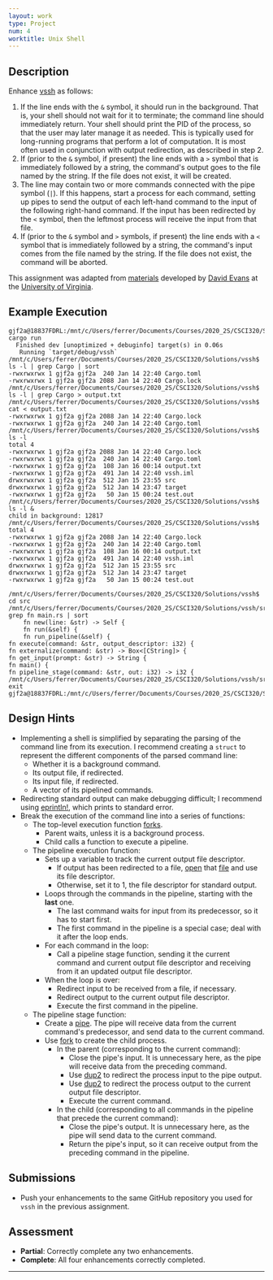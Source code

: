 ```yaml
---
layout: work
type: Project
num: 4
worktitle: Unix Shell
---
```


## Description

Enhance [vssh]({{site.baseurl}}/projects/rust2.html) as follows:
1. If the line ends with the `&` symbol, it should run in the background. That is, your shell should not wait for it to terminate; the command line should immediately return. Your shell should print the PID of the process, so that the user may later manage it as needed. This is typically used for long-running programs that perform a lot of computation. It is most often used in conjunction with output redirection, as described in step 2.
2. If (prior to the `&` symbol, if present) the line ends with a `>` symbol that is immediately followed by a string, the command's output goes to the file named by the string. If the file does not exist, it will be created.
3. The line may contain two or more commands connected with the pipe symbol (`|`). If this happens, start a process for each command, setting up pipes to send the output of each left-hand command to the input of the following right-hand command. If the input has been redirected by the `<` symbol, then the leftmost process will receive the input from that file.
4. If (prior to the `&` symbol and `>` symbols, if present) the line ends with a `<` symbol that is immediately followed by a string, the command's input comes from the file named by the string. If the file does not exist, the command will be aborted.

This assignment was adapted from [materials](http://rust-class.org/pages/ps2.html) developed by [David Evans](http://www.cs.virginia.edu/~evans/) at the [University of Virginia](https://engineering.virginia.edu/departments/computer-science).	

## Example Execution
```
gjf2a@18837FDRL:/mnt/c/Users/ferrer/Documents/Courses/2020_2S/CSCI320/Solutions/vssh$ cargo run
  Finished dev [unoptimized + debuginfo] target(s) in 0.06s
   Running `target/debug/vssh`
/mnt/c/Users/ferrer/Documents/Courses/2020_2S/CSCI320/Solutions/vssh$ ls -l | grep Cargo | sort
-rwxrwxrwx 1 gjf2a gjf2a  240 Jan 14 22:40 Cargo.toml
-rwxrwxrwx 1 gjf2a gjf2a 2088 Jan 14 22:40 Cargo.lock
/mnt/c/Users/ferrer/Documents/Courses/2020_2S/CSCI320/Solutions/vssh$ ls -l | grep Cargo > output.txt
/mnt/c/Users/ferrer/Documents/Courses/2020_2S/CSCI320/Solutions/vssh$ cat < output.txt
-rwxrwxrwx 1 gjf2a gjf2a 2088 Jan 14 22:40 Cargo.lock
-rwxrwxrwx 1 gjf2a gjf2a  240 Jan 14 22:40 Cargo.toml
/mnt/c/Users/ferrer/Documents/Courses/2020_2S/CSCI320/Solutions/vssh$ ls -l
total 4
-rwxrwxrwx 1 gjf2a gjf2a 2088 Jan 14 22:40 Cargo.lock
-rwxrwxrwx 1 gjf2a gjf2a  240 Jan 14 22:40 Cargo.toml
-rwxrwxrwx 1 gjf2a gjf2a  108 Jan 16 00:14 output.txt
-rwxrwxrwx 1 gjf2a gjf2a  491 Jan 14 22:40 vssh.iml
drwxrwxrwx 1 gjf2a gjf2a  512 Jan 15 23:55 src
drwxrwxrwx 1 gjf2a gjf2a  512 Jan 14 23:47 target
-rwxrwxrwx 1 gjf2a gjf2a   50 Jan 15 00:24 test.out
/mnt/c/Users/ferrer/Documents/Courses/2020_2S/CSCI320/Solutions/vssh$ ls -l &
child in background: 12817
/mnt/c/Users/ferrer/Documents/Courses/2020_2S/CSCI320/Solutions/vssh$ total 4
-rwxrwxrwx 1 gjf2a gjf2a 2088 Jan 14 22:40 Cargo.lock
-rwxrwxrwx 1 gjf2a gjf2a  240 Jan 14 22:40 Cargo.toml
-rwxrwxrwx 1 gjf2a gjf2a  108 Jan 16 00:14 output.txt
-rwxrwxrwx 1 gjf2a gjf2a  491 Jan 14 22:40 vssh.iml
drwxrwxrwx 1 gjf2a gjf2a  512 Jan 15 23:55 src
drwxrwxrwx 1 gjf2a gjf2a  512 Jan 14 23:47 target
-rwxrwxrwx 1 gjf2a gjf2a   50 Jan 15 00:24 test.out

/mnt/c/Users/ferrer/Documents/Courses/2020_2S/CSCI320/Solutions/vssh$ cd src
/mnt/c/Users/ferrer/Documents/Courses/2020_2S/CSCI320/Solutions/vssh/src$ grep fn main.rs | sort
    fn new(line: &str) -> Self {
    fn run(&self) {
    fn run_pipeline(&self) {
fn execute(command: &str, output_descriptor: i32) {
fn externalize(command: &str) -> Box<[CString]> {
fn get_input(prompt: &str) -> String {
fn main() {
fn pipeline_stage(command: &str, out: i32) -> i32 {	    
/mnt/c/Users/ferrer/Documents/Courses/2020_2S/CSCI320/Solutions/vssh/src$ exit 
gjf2a@18837FDRL:/mnt/c/Users/ferrer/Documents/Courses/2020_2S/CSCI320/Solutions/vssh$
```

## Design Hints

* Implementing a shell is simplified by separating the parsing of the command line from its execution. I 
recommend creating a `struct` to represent the different components of the parsed command line:
  * Whether it is a background command.
  * Its output file, if redirected.
  * Its input file, if redirected.
  * A vector of its pipelined commands.
* Redirecting standard output can make debugging difficult; I recommend using 
  [eprintln!](https://doc.rust-lang.org/std/macro.eprintln.html), which prints to standard error.
* Break the execution of the command line into a series of functions:
  * The top-level execution function [forks](https://docs.rs/nix/0.19.1/nix/unistd/fn.fork.html).
    * Parent waits, unless it is a background process.
	* Child calls a function to execute a pipeline.
  * The pipeline execution function:
    * Sets up a variable to track the current output file descriptor.
	  * If output has been redirected to a file, 
	    [open](https://docs.rs/nix/0.19.1/nix/fcntl/fn.open.html) that
		[file](https://man7.org/linux/man-pages/man2/open.2.html) and use its file descriptor.
	  * Otherwise, set it to 1, the file descriptor for standard output.
	* Loops through the commands in the pipeline, starting with the **last** one.
	  * The last command waits for input from its predecessor, so it has to start first.
	  * The first command in the pipeline is a special case; deal with it after the loop ends.
    * For each command in the loop:
      * Call a pipeline stage function, sending it the current command and current output 
	    file descriptor and receiving from it an updated output file descriptor.
    * When the loop is over:
      * Redirect input to be received from a file, if necessary.
	  * Redirect output to the current output file descriptor.
      * Execute the first command in the pipeline.
  * The pipeline stage function:
    * Create a [pipe](https://docs.rs/nix/0.19.1/nix/unistd/fn.pipe.html). The pipe will 
	  receive data from the current command's predecessor, and send data to the current 
	  command. 	  
    * Use [fork](https://docs.rs/nix/0.19.1/nix/unistd/fn.fork.html) to create the child process.
	  * In the parent (corresponding to the current command):
	    * Close the pipe's input. It is unnecessary here, as the pipe will receive data from
		  the preceding command.
	    * Use [dup2](https://docs.rs/nix/0.19.1/nix/unistd/fn.dup2.html) to redirect the process input to the pipe output.
		* Use [dup2](https://docs.rs/nix/0.19.1/nix/unistd/fn.dup2.html) to redirect the process output to the current output file descriptor.
		* Execute the current command.
      * In the child (corresponding to all commands in the pipeline that precede the current command):
	    * Close the pipe's output. It is unnecessary here, as the pipe will send data to 
		  the current command.
		* Return the pipe's input, so it can receive output from the preceding command in the pipeline.


## Submissions
* Push your enhancements to the same GitHub repository you used for `vssh` in the previous assignment.

## Assessment
* **Partial**: Correctly complete any two enhancements.
* **Complete**: All four enhancements correctly completed.

------------------------------------------------------------------------
